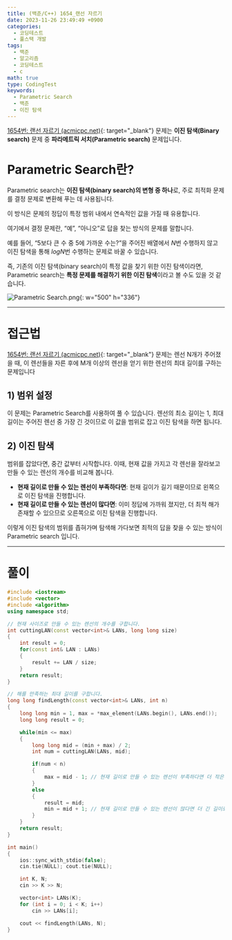 ```yaml
---
title: (백준/C++) 1654_랜선 자르기
date: 2023-11-26 23:49:49 +0900
categories:
  - 코딩테스트
  - 풀스택 개발
tags:
  - 백준
  - 알고리즘
  - 코딩테스트
  - c
math: true
type: CodingTest
keywords:
  - Parametric Search
  - 백준
  - 이진 탐색
---
```


[1654번: 랜선 자르기 (acmicpc.net)](https://www.acmicpc.net/problem/1654){: target="_blank"} 문제는 <span class="keyword">**이진 탐색(Binary search)**</span> 문제 중 <span class="important">**파라메트릭 서치(Parametric search)**</span> 문제입니다.

# Parametric Search란?

<span class="keyword">Parametric search</span>는 **이진 탐색(binary search)의 변형 중 하나**로, 주로 최적화 문제를 결정 문제로 변환해 푸는 데 사용됩니다.

이 방식은 문제의 정답이 특정 범위 내에서 연속적인 값을 가질 때 유용합니다.

여기에서 결정 문제란, “예”, “아니오”로 답을 찾는 방식의 문제를 말합니다.

예를 들어, “5보다 큰 수 중 5에 가까운 수는?”을 주어진 배열에서 $N$번 수행하지 않고 이진 탐색을 통해 $logN$번 수행하는 문제로 바꿀 수 있습니다.

즉, 기존의 이진 탐색(binary search)이 특정 값을 찾기 위한 이진 탐색이라면, Parametric search는 **특정 문제를 해결하기 위한 이진 탐색**이라고 볼 수도 있을 것 같습니다.

![Parametric Search.png](https://i.postimg.cc/Jh9sCJPZ/Parametric-Search.png){: w="500" h="336"}

---

# 접근법

[1654번: 랜선 자르기 (acmicpc.net)](https://www.acmicpc.net/problem/1654){: target="_blank"} 문제는 렌선 N개가 주어졌을 때, 이 렌선들을 자른 후에 M개 이상의 렌선을 얻기 위한 렌선의 최대 길이를 구하는 문제입니다

## 1) 범위 설정

이 문제는 Parametric Search를 사용하여 풀 수 있습니다. 렌선의 최소 길이는 1, 최대 길이는 주어진 렌선 중 가장 긴 것이므로 이 값을 범위로 잡고 이진 탐색을 하면 됩니다.

## 2) 이진 탐색

범위를 잡았다면, 중간 값부터 시작합니다. 이때, 현재 값을 가지고 각 렌선을 잘라보고 만들 수 있는 렌선의 개수를 비교해 봅니다.

- **현재 길이로 만들 수 있는 렌선이 부족하다면**: 현재 길이가 길기 때문이므로 왼쪽으로 이진 탐색을 진행합니다.
- **현재 길이로 만들 수 있는 렌선이 많다면**: 이미 정답에 가까워 졌지만, 더 최적 해가 존재할 수 있으므로 오른쪽으로 이진 탐색을 진행합니다.

이렇게 이진 탐색의 범위를 좁혀가며 탐색해 가다보면 최적의 답을 찾을 수 있는 방식이 Parametric search 입니다.

---

# 풀이

```cpp
#include <iostream>
#include <vector>
#include <algorithm>
using namespace std;

// 현재 사이즈로 만들 수 있는 렌선의 개수를 구합니다.
int cuttingLAN(const vector<int>& LANs, long long size)
{
	int result = 0;
	for(const int& LAN : LANs)
	{
		result += LAN / size;
	}
	return result;
}

// 해를 만족하는 최대 길이를 구합니다.
long long findLength(const vector<int>& LANs, int n)
{
	long long min = 1, max = *max_element(LANs.begin(), LANs.end());
	long long result = 0;

	while(min <= max)
	{
		long long mid = (min + max) / 2;
		int num = cuttingLAN(LANs, mid);

		if(num < n)
		{
			max = mid - 1; // 현재 길이로 만들 수 있는 렌선이 부족하다면 더 작은 길이로 탐색합니다.
		}
		else
		{
			result = mid;
			min = mid + 1; // 현재 길이로 만들 수 있는 렌선이 많다면 더 긴 길이로 탐색합니다.
		}
	}
	return result;
}

int main()
{
	ios::sync_with_stdio(false);
	cin.tie(NULL); cout.tie(NULL);

	int K, N;
	cin >> K >> N;

	vector<int> LANs(K);
	for (int i = 0; i < K; i++)
		cin >> LANs[i];

	cout << findLength(LANs, N);
}
```
